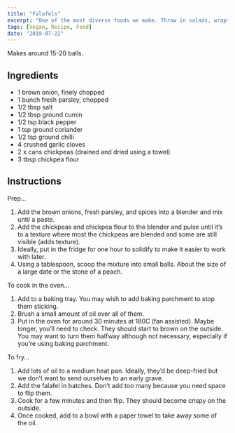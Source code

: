 ```yaml
---
title: "Falafels"
excerpt: "One of the most diverse foods we make. Throw in salads, wraps, sauces."
tags: [Vegan, Recipe, Food]
date: "2019-07-22"
---
```


Makes around 15-20 balls.

## Ingredients

- 1 brown onion, finely chopped
- 1 bunch fresh parsley, chopped
- 1/2 tbsp salt
- 1/2 tbsp ground cumin
- 1/2 tsp black pepper
- 1 tsp ground coriander
- 1/2 tsp ground chilli
- 4 crushed garlic cloves
- 2 x cans chickpeas (drained and dried using a towel)
- 3 tbsp chickpea flour

## Instructions

Prep…  

1. Add the brown onions, fresh parsley, and spices into a blender and mix until a paste.
2. Add the chickpeas and chickpea flour to the blender and pulse until it’s to a texture where most the chickpeas are blended and some are still visible (adds texture).
3. Ideally, put in the fridge for one hour to solidify to make it easier to work with later.
4. Using a tablespoon, scoop the mixture into small balls. About the size of a large date or the stone of a peach.

To cook in the oven…  

1. Add to a baking tray. You may wish to add baking parchment to stop them sticking.
2. Brush a small amount of oil over all of them.
3. Put in the oven for around 30 minutes at 180C (fan assisted). Maybe longer, you’ll need to check. They should start to brown on the outside. You may want to turn them halfway although not necessary, especially if you’re using baking parchment.

To fry…  

1. Add lots of oil to a medium heat pan. Ideally, they’d be deep-fried but we don’t want to send ourselves to an early grave.
2. Add the falafel in batches. Don’t add too many because you need space to flip them.
3. Cook for a few minutes and then flip. They should become crispy on the outside.
4. Once cooked, add to a bowl with a paper towel to take away some of the oil.

